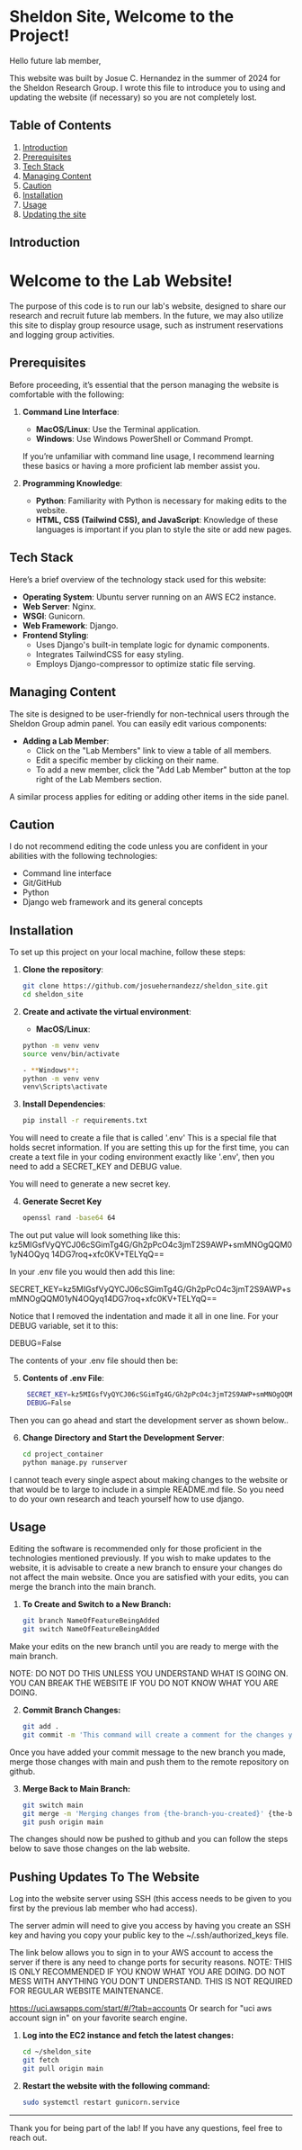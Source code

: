 # Sheldon Site, Welcome to the Project!

Hello future lab member,

This website was built by Josue C. Hernandez in the summer of 2024 for the Sheldon Research Group. I wrote this file to introduce you to using and updating the website (if necessary) so you are not completely lost.

## Table of Contents

1. [Introduction](#introduction)
2. [Prerequisites](#prerequisites)
3. [Tech Stack](#tech-stack)
4. [Managing Content](#managing-content)
5. [Caution](#caution)
6. [Installation](#installation)
7. [Usage](#usage)
8. [Updating the site](#pushing-updates-to-the-website)

## Introduction

# Welcome to the Lab Website!

The purpose of this code is to run our lab's website, designed to share our research and recruit future lab members. In the future, we may also utilize this site to display group resource usage, such as instrument reservations and logging group activities.

## Prerequisites

Before proceeding, it’s essential that the person managing the website is comfortable with the following:

1. **Command Line Interface**:

   - **MacOS/Linux**: Use the Terminal application.
   - **Windows**: Use Windows PowerShell or Command Prompt.

   If you’re unfamiliar with command line usage, I recommend learning these basics or having a more proficient lab member assist you.

2. **Programming Knowledge**:
   - **Python**: Familiarity with Python is necessary for making edits to the website.
   - **HTML, CSS (Tailwind CSS), and JavaScript**: Knowledge of these languages is important if you plan to style the site or add new pages.

## Tech Stack

Here’s a brief overview of the technology stack used for this website:

- **Operating System**: Ubuntu server running on an AWS EC2 instance.
- **Web Server**: Nginx.
- **WSGI**: Gunicorn.
- **Web Framework**: Django.
- **Frontend Styling**:
  - Uses Django's built-in template logic for dynamic components.
  - Integrates TailwindCSS for easy styling.
  - Employs Django-compressor to optimize static file serving.

## Managing Content

The site is designed to be user-friendly for non-technical users through the Sheldon Group admin panel. You can easily edit various components:

- **Adding a Lab Member**:
  - Click on the "Lab Members" link to view a table of all members.
  - Edit a specific member by clicking on their name.
  - To add a new member, click the "Add Lab Member" button at the top right of the Lab Members section.

A similar process applies for editing or adding other items in the side panel.

## Caution

I do not recommend editing the code unless you are confident in your abilities with the following technologies:

- Command line interface
- Git/GitHub
- Python
- Django web framework and its general concepts

## Installation

To set up this project on your local machine, follow these steps:

1. **Clone the repository**:

   ```bash
   git clone https://github.com/josuehernandezz/sheldon_site.git
   cd sheldon_site

   ```

2. **Create and activate the virtual environment**:

   - **MacOS/Linux**:

   ```bash
   python -m venv venv
   source venv/bin/activate

   - **Windows**:
   python -m venv venv
   venv\Scripts\activate

   ```

3. **Install Dependencies**:

   ```bash
   pip install -r requirements.txt

   ```

You will need to create a file that is called '.env' This is a special file that holds secret information. If you are setting this up for the first time, you can create a text file in your coding environment exactly like '.env', then you need to add a SECRET_KEY and DEBUG value.

You will need to generate a new secret key.

4. **Generate Secret Key**
   ```bash
   openssl rand -base64 64
   ```

The out put value will look something like this:
kz5MIGsfVyQYCJ06cSGimTg4G/Gh2pPcO4c3jmT2S9AWP+smMNOgQQM01yN4OQyq
14DG7roq+xfc0KV+TELYqQ==

In your .env file you would then add this line:

SECRET_KEY=kz5MIGsfVyQYCJ06cSGimTg4G/Gh2pPcO4c3jmT2S9AWP+smMNOgQQM01yN4OQyq14DG7roq+xfc0KV+TELYqQ==

Notice that I removed the indentation and made it all in one line.
For your DEBUG variable, set it to this:

DEBUG=False

The contents of your .env file should then be:

5. **Contents of .env File**:
   ```bash
    SECRET_KEY=kz5MIGsfVyQYCJ06cSGimTg4G/Gh2pPcO4c3jmT2S9AWP+smMNOgQQM01yN4OQyq14DG7roq+xfc0KV+TELYqQ==
    DEBUG=False
   ```

Then you can go ahead and start the development server as shown below..

6. **Change Directory and Start the Development Server**:
   ```bash
   cd project_container
   python manage.py runserver
   ```

I cannot teach every single aspect about making changes to the website or that would be to large to include in a simple README.md file. So you need to do your own research and teach yourself how to use django.

## Usage

Editing the software is recommended only for those proficient in the technologies mentioned previously. If you wish to make updates to the website, it is advisable to create a new branch to ensure your changes do not affect the main website. Once you are satisfied with your edits, you can merge the branch into the main branch.

1. **To Create and Switch to a New Branch:**
   ```bash
   git branch NameOfFeatureBeingAdded
   git switch NameOfFeatureBeingAdded
   ```

Make your edits on the new branch until you are ready to merge with the main branch.

NOTE: DO NOT DO THIS UNLESS YOU UNDERSTAND WHAT IS GOING ON. YOU CAN BREAK THE WEBSITE IF YOU DO NOT KNOW WHAT YOU ARE DOING.

2. **Commit Branch Changes:**
   ```bash
   git add .
   git commit -m 'This command will create a comment for the changes you made. Make sure it is descriptive!'
   ```

Once you have added your commit message to the new branch you made, merge those changes with main and push them to the remote repository on github.

3. **Merge Back to Main Branch:**
   ```bash
   git switch main
   git merge -m 'Merging changes from {the-branch-you-created}' {the-branch-you-created}
   git push origin main
   ```

The changes should now be pushed to github and you can follow the steps below to save those changes on the lab website.

## Pushing Updates To The Website

Log into the website server using SSH (this access needs to be given to you first by the previous lab member who had access).

The server admin will need to give you access by having you create an SSH key and having you copy your public key
to the ~/.ssh/authorized_keys file.

The link below allows you to sign in to your AWS account to access the server if there is any need to change ports for security reasons. NOTE: THIS IS ONLY RECOMMENDED IF YOU KNOW WHAT YOU ARE DOING. DO NOT MESS WITH ANYTHING YOU DON'T UNDERSTAND. THIS IS NOT REQUIRED FOR REGULAR WEBSITE MAINTENANCE.

https://uci.awsapps.com/start/#/?tab=accounts Or search for "uci aws account sign in" on your favorite search engine.

1. **Log into the EC2 instance and fetch the latest changes:**

   ```bash
   cd ~/sheldon_site
   git fetch
   git pull origin main

   ```

2. **Restart the website with the following command:**
   ```bash
   sudo systemctl restart gunicorn.service
   ```

---

Thank you for being part of the lab! If you have any questions, feel free to reach out.
